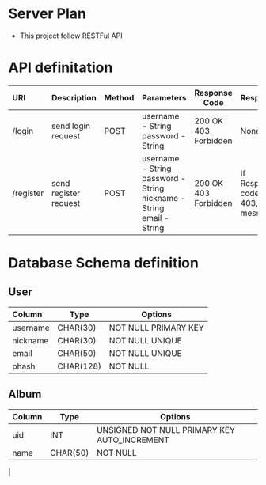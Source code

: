 # Server Plan
- This project follow RESTFul API

# API definitation
| URI         | Description | Method      | Parameters  | Response Code | Response |
| :---------- | ----------- | ----------- | ----------- | ------------- | -------- |
| /login | send login request | POST | username - String <br> password - String | 200 OK <br/> 403 Forbidden | None |
| /register | send register request | POST | username - String <br> password - String <br> nickname - String <br> email - String | 200 OK <br> 403 Forbidden | If Response code is 403, fail message

# Database Schema definition
## User
| Column      | Type        | Options               |
| :---------- | ----------- | --------------------- |
| username    | CHAR(30)    | NOT NULL PRIMARY KEY  |
| nickname    | CHAR(30)    | NOT NULL UNIQUE       |
| email       | CHAR(50)    | NOT NULL UNIQUE       |
| phash       | CHAR(128)   | NOT NULL              |

## Album
| Column      | Type        | Options                                      |
| :---------- | ----------- | -------------------------------------------- |
| uid         | INT         | UNSIGNED NOT NULL PRIMARY KEY AUTO_INCREMENT |
| name        | CHAR(50)    | NOT NULL                                     |
| 